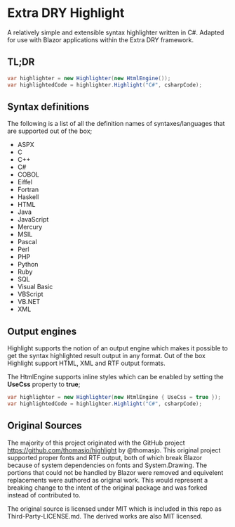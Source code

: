 # Extra DRY Highlight
A relatively simple and extensible syntax highlighter written in C#.  Adapted for use with Blazor
applications within the Extra DRY framework.  

## TL;DR
```csharp
var highlighter = new Highlighter(new HtmlEngine());
var highlightedCode = highlighter.Highlight("C#", csharpCode);
```

## Syntax definitions
The following is a list of all the definition names of syntaxes/languages that are supported out of the box;

- ASPX
- C
- C++
- C#
- COBOL
- Eiffel
- Fortran
- Haskell
- HTML
- Java
- JavaScript
- Mercury
- MSIL
- Pascal
- Perl
- PHP
- Python
- Ruby
- SQL
- Visual Basic
- VBScript
- VB.NET
- XML

## Output engines
Highlight supports the notion of an output engine which makes it possible to get the syntax highlighted result output in any format. Out of the box Highlight support HTML, XML and RTF output formats.

The HtmlEngine supports inline styles which can be enabled by setting the **UseCss** property to **true**;

```csharp
var highlighter = new Highlighter(new HtmlEngine { UseCss = true });
var highlightedCode = highlighter.Highlight("C#", csharpCode);
```

## Original Sources
The majority of this project originated with the GitHub project https://github.com/thomasjo/highlight
by @thomasjo.  This original project supported proper fonts and RTF output, both of which break
Blazor because of system dependencies on fonts and System.Drawing.  The portions that could not
be handled by Blazor were removed and equivelent replacements were authored as original work.  This
would represent a breaking change to the intent of the original package and was forked instead of
contributed to.

The original source is licensed under MIT which is included in this repo as Third-Party-LICENSE.md. 
The derived works are also MIT licensed.

